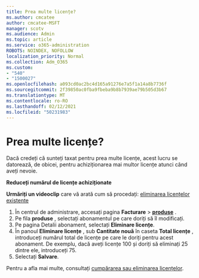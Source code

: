 ```yaml
---
title: Prea multe licențe?
ms.author: cmcatee
author: cmcatee-MSFT
manager: scotv
ms.audience: Admin
ms.topic: article
ms.service: o365-administration
ROBOTS: NOINDEX, NOFOLLOW
localization_priority: Normal
ms.collection: Adm_O365
ms.custom:
- "540"
- "1500027"
ms.openlocfilehash: a093cd0ac2bc4d165a91276e7a5f1a14a8b7736f
ms.sourcegitcommit: 2f39850ac0fba9fbeba9b8b7939ae79b505d3b67
ms.translationtype: MT
ms.contentlocale: ro-RO
ms.lasthandoff: 02/12/2021
ms.locfileid: "50231983"
---
```

# <a name="too-many-licenses"></a>Prea multe licențe?

Dacă credeți că sunteți taxat pentru prea multe licențe, acest lucru se datorează, de obicei, pentru achiziționarea mai multor licențe atunci când aveți nevoie.
  
**Reduceți numărul de licențe achiziționate**

**Urmăriți un videoclip** care vă arată cum să procedați: [eliminarea licențelor existente](https://go.microsoft.com/fwlink/p/?linkid=2154938)
  
1. În centrul de administrare, accesați pagina **Facturare** \> **[produse](https://go.microsoft.com/fwlink/p/?linkid=842054)** .
2. Pe fila **produse** , selectați abonamentul pe care doriți să îl modificați.
3. Pe pagina Detalii abonament, selectați **Eliminare licențe**.
4. În panoul **Eliminare licențe** , sub **Cantitate nouă** în caseta **Total licențe** , introduceți numărul total de licențe pe care le doriți pentru acest abonament. De exemplu, dacă aveți licențe 100 și doriți să eliminați 25 dintre ele, introduceți 75.
5. Selectați **Salvare**.

Pentru a afla mai multe, consultați [cumpărarea sau eliminarea licențelor](https://docs.microsoft.com/microsoft-365/commerce/licenses/buy-licenses).
